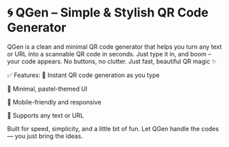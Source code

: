 # 🌀 QGen – Simple & Stylish QR Code Generator
QGen is a clean and minimal QR code generator that helps you turn any text or URL into a scannable QR code in seconds.
Just type it in, and boom – your code appears. No buttons, no clutter. Just fast, beautiful QR magic ✨

✅ Features:
🧠 Instant QR code generation as you type

🎨 Minimal, pastel-themed UI

📱 Mobile-friendly and responsive

🔗 Supports any text or URL

Built for speed, simplicity, and a little bit of fun.
Let QGen handle the codes — you just bring the ideas.
